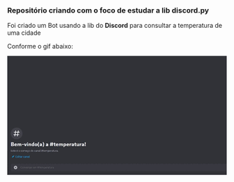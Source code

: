 <h3>Repositório criando com o foco de estudar a lib discord.py</h3>

<p>Foi criado um Bot usando a lib do <b>Discord</b> para consultar a temperatura de uma cidade</p>
<p>Conforme o gif abaixo:</p>

![image](https://github.com/Murilobdo/Bot-Discord-Python/blob/develop/video.gif)
